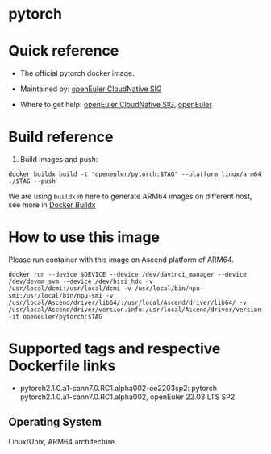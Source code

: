 # pytorch

# Quick reference

- The official pytorch docker image.

- Maintained by: [openEuler CloudNative SIG](https://gitee.com/openeuler/cloudnative)

- Where to get help: [openEuler CloudNative SIG](https://gitee.com/openeuler/cloudnative), [openEuler](https://gitee.com/openeuler/community)

# Build reference

1. Build images and push:
```shell
docker buildx build -t "openeuler/pytorch:$TAG" --platform linux/arm64 ./$TAG --push
```

We are using `buildx` in here to generate ARM64 images on different host, see more in [Docker Buildx](https://docs.docker.com/buildx/working-with-buildx/)

# How to use this image
Please run container with this image on Ascend platform of ARM64.
```shell
docker run --device $DEVICE --device /dev/davinci_manager --device /dev/devmm_svm --device /dev/hisi_hdc -v /usr/local/dcmi:/usr/local/dcmi -v /usr/local/bin/npu-smi:/usr/local/bin/npu-smi -v /usr/local/Ascend/driver/lib64/:/usr/local/Ascend/driver/lib64/ -v /usr/local/Ascend/driver/version.info:/usr/local/Ascend/driver/version.info -it openeuler/pytorch:$TAG
```

# Supported tags and respective Dockerfile links
- pytorch2.1.0.a1-cann7.0.RC1.alpha002-oe2203sp2: pytorch pytorch2.1.0.a1-cann7.0.RC1.alpha002, openEuler 22.03 LTS SP2

## Operating System
Linux/Unix, ARM64 architecture.
